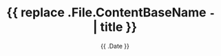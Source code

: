 ---
title: '{{ replace .File.ContentBaseName `-` ` ` | title }}'
description: ""
date: '{{ .Date }}'
draft: true
author: ""
image: ""
campaigns: []
---